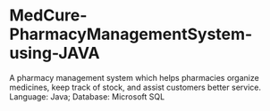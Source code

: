 # MedCure-PharmacyManagementSystem-using-JAVA
A pharmacy management system which helps pharmacies organize medicines, keep track of stock, and assist customers better service. 
Language: Java; Database: Microsoft SQL

